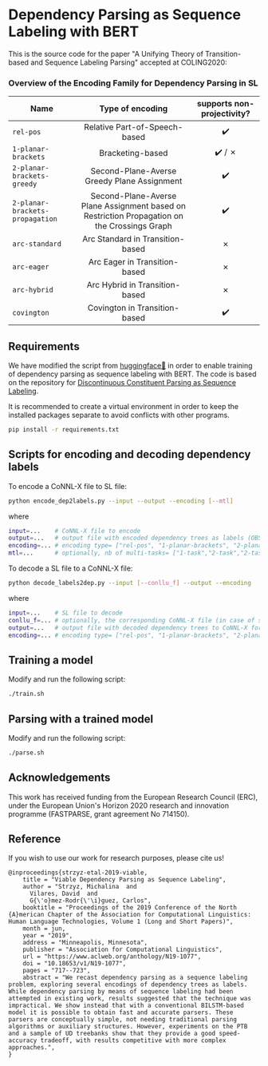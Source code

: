 # Dependency Parsing as Sequence Labeling with BERT

This is the source code for the paper "A Unifying Theory of Transition-based and Sequence Labeling Parsing" accepted at COLING2020:

### Overview of the Encoding Family for Dependency Parsing in SL

| Name       | Type of encoding         | supports non-projectivity?  | 
| ------------- |:-------------:| :-------------:|
| ```rel-pos```     | Relative Part-of-Speech-based | :heavy_check_mark: |
| ```1-planar-brackets```     | Bracketing-based      |  :heavy_check_mark: / &#10007; | 
| ```2-planar-brackets-greedy``` |   Second-Plane-Averse Greedy Plane Assignment    |   :heavy_check_mark:  | 
| ```2-planar-brackets-propagation```  |   Second-Plane-Averse Plane Assignment based on Restriction Propagation on the Crossings Graph   |   :heavy_check_mark:  |
| ```arc-standard```  |  Arc Standard in Transition-based   |   &#10007;  | 
| ```arc-eager```  |  Arc Eager in Transition-based   |   &#10007;  | 
| ```arc-hybrid```   | Arc Hybrid in Transition-based    |   &#10007;  | 
| ```covington```  |  Covington in Transition-based    |   :heavy_check_mark:  | 

## Requirements

We have modified the script from [huggingface🤗](https://huggingface.co/) in order to enable training of dependency parsing as sequence labeling with BERT. The code is based on the repository for [Discontinuous Constituent Parsing as Sequence Labeling](https://github.com/aghie/disco2labels).

It is recommended to create a virtual environment in order to keep the installed packages separate to avoid conflicts with other programs.

```sh
pip install -r requirements.txt
```

## Scripts for encoding and decoding dependency labels


To encode a CoNNL-X file to SL file:

```bash
python encode_dep2labels.py --input --output --encoding [--mtl] 
```
where
```bash
input=...    # CoNNL-X file to encode 
output=...   # output file with encoded dependency trees as labels (OBS with extension ".tsv")
encoding=... # encoding type= ["rel-pos", "1-planar-brackets", "2-planar-brackets-greedy","2-planar-brackets-propagation","arc-standard", "arc-eager","arc-hybrid", "covington","zero"]
mtl=...      # optionally, nb of multi-tasks= ["1-task","2-task","2-task-combined","3-task"]. By default, type that gives the best results is chosen
```

To decode a SL file to a CoNNL-X file:
```bash
python decode_labels2dep.py --input [--conllu_f] --output --encoding 
```
where
```bash
input=...    # SL file to decode 
conllu_f=... # optionally, the corresponding CoNNL-X file (in case of special indexing i.e. 1.1 or 1-2)
output=...   # output file with decoded dependency trees to CoNNL-X format
encoding=... # encoding type= ["rel-pos", "1-planar-brackets", "2-planar-brackets-greedy","2-planar-brackets-propagation","arc-standard", "arc-eager","arc-hybrid", "covington"]
```

## Training a model

Modify and run the following script:

```bash
./train.sh
```


## Parsing with a trained model

Modify and run the following script:

```bash
./parse.sh
```

## Acknowledgements

This work has received funding from the European Research Council (ERC), under the European Union's Horizon 2020 research and innovation programme (FASTPARSE, grant agreement No 714150).

## Reference

If you wish to use our work for research purposes, please cite us!

```
@inproceedings{strzyz-etal-2019-viable,
    title = "Viable Dependency Parsing as Sequence Labeling",
    author = "Strzyz, Michalina  and
      Vilares, David  and
      G{\'o}mez-Rodr{\'\i}guez, Carlos",
    booktitle = "Proceedings of the 2019 Conference of the North {A}merican Chapter of the Association for Computational Linguistics: Human Language Technologies, Volume 1 (Long and Short Papers)",
    month = jun,
    year = "2019",
    address = "Minneapolis, Minnesota",
    publisher = "Association for Computational Linguistics",
    url = "https://www.aclweb.org/anthology/N19-1077",
    doi = "10.18653/v1/N19-1077",
    pages = "717--723",
    abstract = "We recast dependency parsing as a sequence labeling problem, exploring several encodings of dependency trees as labels. While dependency parsing by means of sequence labeling had been attempted in existing work, results suggested that the technique was impractical. We show instead that with a conventional BILSTM-based model it is possible to obtain fast and accurate parsers. These parsers are conceptually simple, not needing traditional parsing algorithms or auxiliary structures. However, experiments on the PTB and a sample of UD treebanks show that they provide a good speed-accuracy tradeoff, with results competitive with more complex approaches.",
}
```

